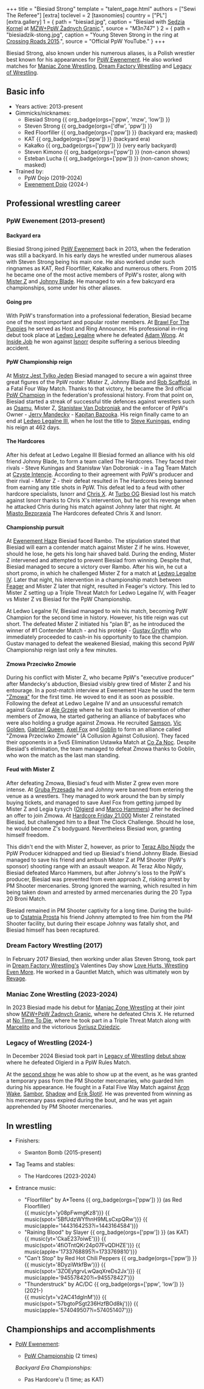 +++
title = "Biesiad Strong"
template = "talent_page.html"
authors = ["Sewi The Referee"]
[extra]
toclevel = 2
[taxonomies]
country = ["PL"]
[extra.gallery]
1 = { path = "biesiad.jpg", caption = "Biesiad with [Sędzia Kornel](@/w/sedzia-kornel.md) at [MZW+PpW Żadnych Granic](@/e/mzw/2023-09-23-mzw_ppw-zadnych-granic.md).", source = "M3n747" }
2 = { path = "biesiadzik-stong.jpg", caption = "Young Steven Strong in the ring at [Crossing Roads 2015](@/e/ppw/2015-08-31-ppw-crossing-roads-2015.md).", source = "Official PpW YouTube." }
+++

Biesiad Strong, also known under his numerous aliases, is a Polish wrestler best known for his appearances for [PpW Ewenement](@/o/ppw.md). He also worked matches for [Maniac Zone Wrestling](@/o/mzw.md), [Dream Factory Wrestling](@/o/dfw.md) and [Legacy of Wrestling](@/o/low.md).

## Basic info

* Years active: 2013-present
* Gimmicks/nicknames:
  - Biesiad Strong {{ org_badge(orgs=['ppw', 'mzw', 'low']) }}
  - Steven Strong {{ org_badge(orgs=['dfw', 'ppw']) }}
  - Red Floorfiller {{ org_badge(orgs=['ppw']) }} (backyard era; masked)
  - KAT {{ org_badge(orgs=['ppw']) }} (backyard era)
  - Kakałko {{ org_badge(orgs=['ppw']) }} (very early backyard)
  - Steven Kimono {{ org_badge(orgs=['ppw']) }} (non-canon shows)
  - Esteban Lucha {{ org_badge(orgs=['ppw']) }} (non-canon shows; masked)
* Trained by:
  - PpW Dojo (2019-2024)
  - [Ewenement Dojo](@/o/ewenement-dojo.md) (2024-)

## Professional wrestling career

### PpW Ewenement (2013-present)

#### Backyard era

Biesiad Strong joined [PpW Ewenement](@/o/ppw.md) back in 2013, when the federation was still a backyard. In his early days he wrestled under numerous aliases with Steven Strong being his main one. He also worked under such ringnames as KAT, Red Floorfiller, Kakałko and numerous others. From 2015 he became one of the most active members of PpW's roster, along with [Mister Z](@/w/mister-z.md) and [Johnny Blade](@/w/johnny-blade.md). He managed to win a few bakcyard era championships, some under his other aliases.

#### Going pro

With PpW's transformation into a professional federation, Biesiad became one of the most important and popular roster members. At [Brawl For The Puppies](@/e/ppw/2020-02-15-ppw-brawl-for-the-puppies.md) he served as Host and Ring Announcer. His professional in-ring debut took place at [Ledwo Legalne](@/e/ppw/2021-06-12-ppw-ledwo-legalne.md) where he defeated [Adam Wong](@/w/adam-wong.md). At [Inside Job](@/e/ppw/2021-09-11-ppw-inside-job.md) he won against [Isnorr](@/w/isnorr.md) despite suffering a serious bleeding accident.

#### PpW Championship reign

At [Mistrz Jest Tylko Jeden](@/e/ppw/2022-03-12-ppw-mistrz-jest-tylko-jeden.md) Biesiad managed to secure a win against three great figures of the PpW roster: Mister Z, Johnny Blade and [Rob Scaffold](@/w/rob-scaffold.md), in a Fatal Four Way Match.
Thanks to that victory, he became the 3rd official [PpW Champion](@/c/ppw-championship.md) in the federation's professional history.
From that point on, Biesiad started a streak of successful title defences against wrestlers such as [Osamu](@/w/osamu.md), Mister Z, [Stanisław Van Dobroniak](@/w/stanislaw-van-dobroniak.md) and the enforcer of PpW's Owner - [Jerry Mandecky](@/w/jerry-mandecky.md) - [Kapitan Bazooka](@/w/kapitan-bazooka.md).
His reign finally came to an end at [Ledwo Legalne III](@/e/ppw/2023-06-17-ppw-ledwo-legalne-3.md), when he lost the title to [Steve Kuningas](@/w/steve-kuningas.md), ending his reign at 462 days.

#### The Hardcores

After his defeat at Ledwo Legalne III Biesiad formed an alliance with his old friend Johnny Blade, to form a team called The Hardcores.
They faced their rivals - Steve Kuningas and Stanisław Van Dobroniak - in a Tag Team Match at [Czyste Intencje](@/e/ppw/2023-09-09-ppw-czyste-intencje.md). According to their agreement with PpW's producer and their rival - Mister Z - their defeat resulted in The Hardcores being banned from earning any title shots in PpW.
This defeat led to a feud with other hardcore specialists, Isnorr and [Chris X](@/w/chris-x.md). At [Turbo OG](@/e/ppw/2023-12-08-ppw-turbo-og.md) Biesiad lost his match against Isnorr thanks to Chris X's intervention, but he got his revenge when he attacked Chris during his match against Johnny later that night. At [Miasto Bezprawia](@/e/ppw/2024-02-10-ppw-miasto-bezprawia.md) The Hardcores defeated Chris X and Isnorr.

#### Championship pursuit 

At [Ewenement Haze](@/e/ppw/2024-04-20-ppw-ewenement-haze.md) Biesiad faced Rambo. The stipulation stated that Biesiad will earn a contender match against Mister Z if he wins. However, should he lose, he gets his long hair shaved bald.
During the ending, Mister Z intervened and attempted to prevent Biesiad from winning. Despite that, Biesiad managed to secure a victory over Rambo. After his win, he cut a short promo, in which he challenged Mister Z for a match at [Ledwo Legalne IV](@/e/ppw/2024-06-08-ppw-ledwo-legalne-4.md).
Later that night, his intervention in a championship match between [Feager](@/w/feager.md) and Mister Z later that night, resulted in Feager's victory. This led to Mister Z setting up a Triple Threat Match for Ledwo Legalne IV, with Feager vs Mister Z vs Biesiad for the PpW Championship.

At Ledwo Legalne IV, Biesiad managed to win his match, becoming PpW Champion for the second time in history.
However, his title reign was cut short. The defeated Mister Z initiated his "plan B", as he introduced the winner of #1 Contender Match - and his protégé - [Gustav Gryffin](@/w/gustav-gryffin.md) who immediately proceeded to cash-in his opportunity to face the champion. Gustav managed to defeat the weakened Biesiad, making this second PpW Championship reign last only a few minutes.

#### Zmowa Przeciwko Zmowie

During his conflict with Mister Z, who became PpW's "executive producer" after Mandecky's abduction, Biesiad visibly grew tired of Mister Z and his entourage.
In a post-match interview at Ewenement Haze he used the term ["Zmowa"](@/a/zmowa.md) for the first time. He woved to end it as soon as possible.
Following the defeat at Ledwo Legalne IV and an unsucessful rematch against Gustav at [Ale Grzeje](@/e/ppw/2024-07-13-ppw-ale-grzeje.md) where he lost thanks to intervention of other members of Zmowa, he started gathering an alliance of babyfaces who were also holding a grudge against Zmowa.
He recruited [Samson](@/w/samson.md), [Vic Golden](@/w/vic-golden.md), [Gabriel Queen](@/w/gabriel-queen.md), [Axel Fox](@/w/axel-fox.md) and [Goblin](@/w/goblin.md) to form an alliance called "Zmowa Przeciwko Zmowie" (A Collusion Against Collusion).
They faced their opponents in a 5vs5 Elimination Ustawka Match at [Co Za Noc](@/e/ppw/2024-10-26-ppw-co-za-noc.md). Despite Biesiad's elimination, the team managed to defeat Zmowa thanks to Goblin, who won the match as the last man standing.

#### Feud with Mister Z

After defeating Zmowa, Biesiad's feud with Mister Z grew even more intense.
At [Gruba Przesada](@/e/ppw/2025-01-25-ppw-gruba-przesada.md) he and Johnny were banned from entering the venue as a wrestlers.
They managed to work around the ban by simply buying tickets, and managed to save Axel Fox from getting jumped by Mister Z and Legia Łysych ([Olgierd](@/w/olgierd.md) and [Marco Hammers](@/w/marco-hammers.md)) after he declined an offer to join Zmowa.
At [Hardcore Friday 21.000](@/e/ppw/2025-02-21-ppw-hardcore-friday.md) Mister Z reinstated Biesiad, but challenged him to a Beat The Clock Challenge. Should he lose, he would become Z's bodyguard. Nevertheless Biesiad won, granting himself freedom.

This didn't end the with Mister Z, however, as prior to [Teraz Albo Nigdy](@/e/ppw/2025-03-15-ppw-teraz-albo-nigdy.md) the PpW Producer kidnapped and tied up Biesiad's friend Johnny Blade.
Biesiad managed to save his friend and ambush Mister Z at PM Shooter (PpW's sponsor) shooting range with an assault weapon.
At Teraz Albo Nigdy, Biesiad defeated Marco Hammers, but after Johnny's loss to the PpW's producer, Biesiad was prevented from even approach Z, risking arrest by PM Shooter mercenaries. Strong ignored the warning, which resulted in him being taken down and arrested by armed mercenaries during the 20 Typa 20 Broni Match.

Biesiad remained in PM Shooter captivity for a long time. During the build-up to [Ostatnia Prosta](@/e/ppw/2025-04-30-ppw-ostatnia-prosta.md) his friend Johnny attempted to free him from the PM Shooter facility, but during their escape Johnny was fatally shot, and Biesiad himself has been recaptured.

### Dream Factory Wrestling (2017)

In February 2017 Biesiad, then working under alias Steven Strong, took part in [Dream Factory Wrestling's](@/o/dfw.md) Valentines Day show [Love Hurts, Wrestling Even More](@/e/dfw/2017-02-14-dfw-love-hurts-wrestling-even-more.md). He worked in a Gauntlet Match, which was ultimately won by [Revage](@/w/rafael-kid.md).

### Maniac Zone Wrestling (2023-2024)

In 2023 Biesiad made his debut for [Maniac Zone Wrestling](@/o/mzw.md) at their joint show [MZW+PpW Żadnych Granic](@/e/mzw/2023-09-23-mzw_ppw-zadnych-granic.md), where he defeated Chris X. He returned at [No Time To Die](@/e/mzw/2024-10-12-mzw-no-time-to-die.md), where he took part in a Triple Threat Match along with [Marcelito](@/w/marcelito.md) and the victorious [Syriusz Dziedzic](@/w/dziedzic.md).

### Legacy of Wrestling (2024-)

In December 2024 Biesiad took part in [Legacy of Wrestling](@/o/low.md) [debut show](@/e/low/2024-12-01-low-1.md) where he defeated Olgierd in a PpW Rules Match.

At the [second show](@/e/low/2025-04-06-low-2.md) he was able to show up at the event, as he was granted a temporary pass from the PM Shooter mercenaries, who guarded him during his appearance. He fought in a Fatal Five Way Match against [Aron Wake](@/w/aron-wake.md), [Sambor](@/w/sambor.md), [Shadow](@/w/shadow.md) and [Erik Šlotíř](@/w/erik-slotir.md). He was prevented from winning as his mercenary pass expired during the bout, and he was yet again apprehended by PM Shooter mercenaries.

## In wrestling

* Finishers:
  - Swanton Bomb (2015-present)

* Tag Teams and stables:
  - The Hardcores (2023-2024)

* Entrance music:
  - "Floorfiller" by A*Teens
 {{ org_badge(orgs=['ppw']) }} (as Red Floorfiller) <br>
 {{ music(yt='y08pFwmgKz8')}}
 {{ music(spot='5BfUdzWYfhnH9MLsCxpQRw')}}
 {{ music(apple='1443164253?i=1443164584')}}
  - "Raining Blood" by Slayer
 {{ org_badge(orgs=['ppw']) }} (as KAT) <br>
 {{ music(yt='CkaE237oiwE')}}
 {{ music(spot='4fiOTntQKr24p07FvQDHZE')}}
 {{ music(apple='1733768895?i=1733769810')}}
  - "Can't Stop" by Red Hot Chili Peppers
 {{ org_badge(orgs=['ppw']) }} <br>
 {{ music(yt='8DyziWtkfBw')}}
 {{ music(spot='3ZOEytgrvLwQaqXreDs2Jx')}}
 {{ music(apple='945578420?i=945578427')}}
  - "Thunderstruck" by AC/DC
 {{ org_badge(orgs=['ppw', 'low']) }} (2021-) <br>
 {{ music(yt='v2AC41dglnM')}}
 {{ music(spot='57bgtoPSgt236HzfBOd8kj')}}
 {{ music(apple='574049507?i=574051407')}}

## Championships and accomplishments

* [PpW Ewenement](@/o/ppw.md):
  - [PpW Championship](@/c/ppw-championship.md) (2 times)

  _Backyard Era Championships:_
  - Pas Hardcore'u (1 time; as KAT)

